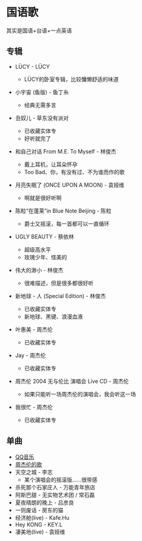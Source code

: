 # 国语歌

其实是国语+台语+一点英语

## 专辑

* LÜCY - LÜCY
  * LÜCY的卧室专辑，比较慵懒舒适的味道

* 小宇宙 (鱼版) - 鱼丁糸
  * 经典无需多言
* 丑奴儿 - 草东没有派对
  * 已收藏实体专
  * 好听就完了
* 和自己对话 From M.E. To Myself - 林俊杰
  * 戴上耳机，让耳朵怀孕
  * Too Bad、你，有没有过、不为谁而作的歌
* 月亮失眠了 (ONCE UPON A MOON) - 袁娅维
  * 啊就是很好听啊
* 陈粒“在蓬莱”in Blue Note Beijing - 陈粒
  * 爵士又摇滚，每一首都可以一直循环
* UGLY BEAUTY - 蔡依林
  * 超级高水平
  * 玫瑰少年、怪美的
* 伟大的渺小 - 林俊杰
  * 很难描述，但是很多都很好听
* 新地球 - 人 (Special Edition) - 林俊杰
  * 已收藏实体专
  * 新地球、黑键、浪漫血液
* 叶惠美 - 周杰伦
  * 已收藏实体专
* Jay - 周杰伦
  * 已收藏实体专
* 周杰伦 2004 无与伦比 演唱会 Live CD - 周杰伦
  * 如果只能听一场周杰伦的演唱会，我会听这一场
* 我很忙 - 周杰伦
  * 已收藏实体专

## 单曲

* [QQ音乐](https://c.y.qq.com/base/fcgi-bin/u?__=e7gK6rYdfr3r)
* [周杰伦的歌](https://c.y.qq.com/base/fcgi-bin/u?__=sJN5sCydfB03)
* 天空之城 - 李志
  * 某个演唱会的摇滚版……很带感
* 杀死那个石家庄人 - 万能青年旅店
* 阿斯巴甜 - 无实物艺术团 / 常石磊
* 夏夜晴朗的晚上 - 吕彦良
* 一则废话 - 房东的猫
* 经济舱(live) - Kafe.Hu
* Hey KONG - KEY.L
* 凄美地(live) - 袁娅维

